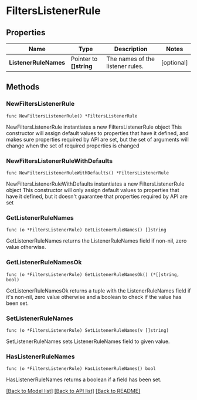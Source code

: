 # FiltersListenerRule

## Properties

Name | Type | Description | Notes
------------ | ------------- | ------------- | -------------
**ListenerRuleNames** | Pointer to **[]string** | The names of the listener rules. | [optional] 

## Methods

### NewFiltersListenerRule

`func NewFiltersListenerRule() *FiltersListenerRule`

NewFiltersListenerRule instantiates a new FiltersListenerRule object
This constructor will assign default values to properties that have it defined,
and makes sure properties required by API are set, but the set of arguments
will change when the set of required properties is changed

### NewFiltersListenerRuleWithDefaults

`func NewFiltersListenerRuleWithDefaults() *FiltersListenerRule`

NewFiltersListenerRuleWithDefaults instantiates a new FiltersListenerRule object
This constructor will only assign default values to properties that have it defined,
but it doesn't guarantee that properties required by API are set

### GetListenerRuleNames

`func (o *FiltersListenerRule) GetListenerRuleNames() []string`

GetListenerRuleNames returns the ListenerRuleNames field if non-nil, zero value otherwise.

### GetListenerRuleNamesOk

`func (o *FiltersListenerRule) GetListenerRuleNamesOk() (*[]string, bool)`

GetListenerRuleNamesOk returns a tuple with the ListenerRuleNames field if it's non-nil, zero value otherwise
and a boolean to check if the value has been set.

### SetListenerRuleNames

`func (o *FiltersListenerRule) SetListenerRuleNames(v []string)`

SetListenerRuleNames sets ListenerRuleNames field to given value.

### HasListenerRuleNames

`func (o *FiltersListenerRule) HasListenerRuleNames() bool`

HasListenerRuleNames returns a boolean if a field has been set.


[[Back to Model list]](../README.md#documentation-for-models) [[Back to API list]](../README.md#documentation-for-api-endpoints) [[Back to README]](../README.md)


